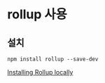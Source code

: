 # rollup 사용 

## 설치 
```
npm install rollup --save-dev
```
[Installing Rollup locally](https://rollupjs.org/guide/en/#installing-rollup-locally)



